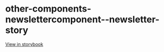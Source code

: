 # other-components-newslettercomponent--newsletter-story

[View in storybook](https://raw.githack.com/Independent-Digital-News-and-Media-Ltd/standard-pwamp-sb/PR-544-sb/index.html?path=/story/other-components-newslettercomponent--newsletter-story)